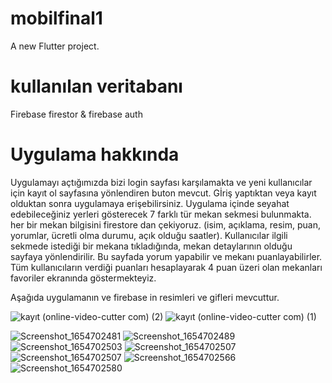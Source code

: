 # mobilfinal1

A new Flutter project.

# kullanılan veritabanı
Firebase firestor & firebase auth

# Uygulama hakkında

Uygulamayı açtığımızda bizi login sayfası karşılamakta ve yeni kullanıcılar için kayıt ol sayfasına yönlendiren buton mevcut.
Gİriş yaptıktan veya kayıt olduktan sonra uygulamaya erişebilirsiniz.
Uygulama içinde seyahat edebileceğiniz yerleri gösterecek 7 farklı tür mekan sekmesi bulunmakta.
her bir mekan bilgisini firestore dan çekiyoruz. (isim, açıklama, resim, puan, yorumlar, ücretli olma durumu, açık olduğu saatler).
Kullanıcılar ilgili sekmede istediği bir mekana tıkladığında, mekan detaylarının olduğu sayfaya yönlendirilir. Bu sayfada yorum yapabilir ve mekanı puanlayabilirler.
Tüm kullanıcıların verdiği puanları hesaplayarak 4 puan üzeri olan mekanları favoriler ekranında göstermekteyiz. 


Aşağıda uygulamanın ve firebase in resimleri ve gifleri mevcuttur.

![kayıt (online-video-cutter com) (2)](https://user-images.githubusercontent.com/56955207/172698119-f08aa9b6-4dd0-4d5f-bdbd-cba824797c27.gif)
![kayıt (online-video-cutter com) (1)](https://user-images.githubusercontent.com/56955207/172698155-6fd8ac22-4292-4f6c-8e1b-03fc6728a58e.gif)

![Screenshot_1654702481](https://user-images.githubusercontent.com/56955207/172678365-2b59e8be-c262-4ff8-aeb9-025b9b8b25a9.png)
![Screenshot_1654702489](https://user-images.githubusercontent.com/56955207/172678383-92b1bb1d-14f1-45ba-8d62-3a855c881e15.png)
![Screenshot_1654702503](https://user-images.githubusercontent.com/56955207/172678397-2dd0e98c-1de6-4108-9ae9-264103d7c117.png)
![Screenshot_1654702507](https://user-images.githubusercontent.com/56955207/172678407-70b2dba5-da2a-4d7d-bdc0-09cbafb4bbdf.png)
![Screenshot_1654702507](https://user-images.githubusercontent.com/56955207/172678415-3dd6263e-8209-47f2-bead-061571fb9338.png)
![Screenshot_1654702566](https://user-images.githubusercontent.com/56955207/172678426-9def9bdc-cec3-4386-8eee-ac3632a52b4a.png)
![Screenshot_1654702580](https://user-images.githubusercontent.com/56955207/172678438-b913b5c9-41c6-4817-b2c7-c65ff9ea202d.png)


